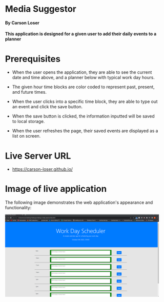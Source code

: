 # Media Suggestor

#### By Carson Loser

#### This application is designed for a given user to add their daily events to a planner

# Prerequisites

* When the user opens the application, they are able to see the current date and time above, and a planner below with typical work day hours.

* The given hour time blocks are color coded to represent past, present, and future times.

* When the user clicks into a specific time block, they are able to type out an event and click the save button.

* When the save button is clicked, the information inputted will be saved to local storage.

* When the user refreshes the page, their saved events are displayed as a list on screen.

# Live Server URL

* https://carson-loser.github.io/

# Image of live application

The following image demonstrates the web application's appearance and functionality:


![Screenshot of homepage of daily planner application](./assets/images/live-sc.png)